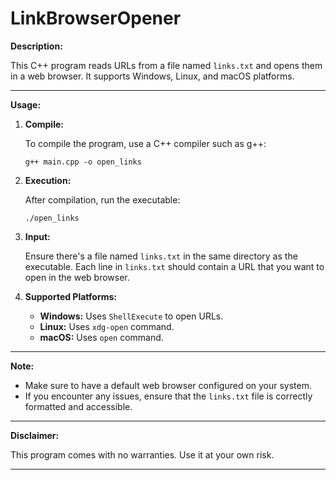 # LinkBrowserOpener

**Description:**

This C++ program reads URLs from a file named `links.txt` and opens them in a web browser. It supports Windows, Linux, and macOS platforms.

---

**Usage:**

1. **Compile:**
   
   To compile the program, use a C++ compiler such as g++:

   ```
   g++ main.cpp -o open_links
   ```

2. **Execution:**

   After compilation, run the executable:

   ```
   ./open_links
   ```

3. **Input:**

   Ensure there's a file named `links.txt` in the same directory as the executable. Each line in `links.txt` should contain a URL that you want to open in the web browser.

4. **Supported Platforms:**

   - **Windows:** Uses `ShellExecute` to open URLs.
   - **Linux:** Uses `xdg-open` command.
   - **macOS:** Uses `open` command.

---

**Note:**

- Make sure to have a default web browser configured on your system.
- If you encounter any issues, ensure that the `links.txt` file is correctly formatted and accessible.

---

**Disclaimer:**

This program comes with no warranties. Use it at your own risk.

---